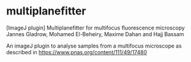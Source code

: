 # multiplanefitter
[ImageJ plugin] Multiplanefitter for multifocus fluorescence microscopy
Jannes Gladrow, Mohamed El-Beheiry, Maxime Dahan and Hajj Bassam 

An imageJ plugin to analyse samples from a multifocus microscope as described in https://www.pnas.org/content/111/49/17480
